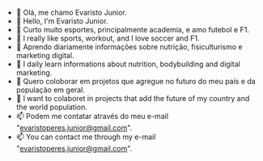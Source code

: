 - 👋 Olá, me chamo Evaristo Junior. 
- 👋 Hello, I'm Evaristo Junior.
- 👀 Curto muito esportes, principalmente academia, e amo futebol e F1.
- 👀 I really like sports, workout, and I love soccer and F1.
- 🌱 Aprendo diariamente informações sobre nutrição, fisiculturismo e marketing digital.
- 🌱 I daily learn informations about nutrition, bodybuilding and digital marketing.
- 💞️ Quero coloborar em projetos que agregue no futuro do meu país e da população em geral.
- 💞️ I want to colaboret in projects that add the future of my country and the world population.
- 📫 Podem me contatar através do meu e-mail "evaristoperes.junior@gmail.com".
- 📫 You can contact me through my e-mail "evaristoperes.junior@gmail.com".
<!---
Evarardo/Evarardo is a ✨ special ✨ repository because its `README.md` (this file) appears on your GitHub profile.
You can click the Preview link to take a look at your changes.
--->
